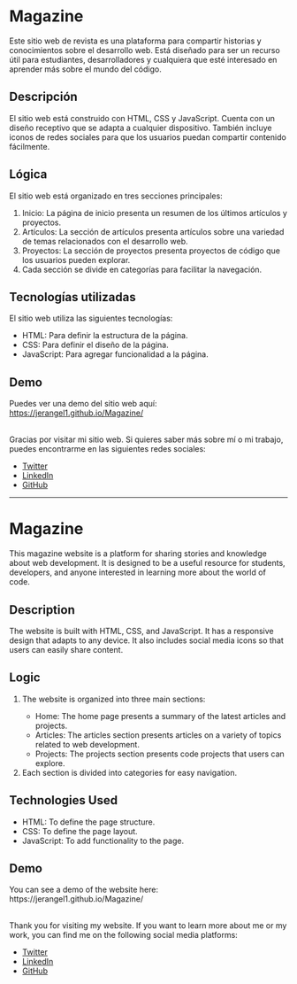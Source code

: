 <h1>Magazine</h1>

Este sitio web de revista es una plataforma para compartir historias y conocimientos sobre el desarrollo web. Está diseñado para ser un recurso útil para estudiantes, desarrolladores y cualquiera que esté interesado en aprender más sobre el mundo del código.

<h2>Descripción</h2>

El sitio web está construido con HTML, CSS y JavaScript. Cuenta con un diseño receptivo que se adapta a cualquier dispositivo. También incluye iconos de redes sociales para que los usuarios puedan compartir contenido fácilmente.

<h2>Lógica</h2>

El sitio web está organizado en tres secciones principales:
<ol>
<li>Inicio: La página de inicio presenta un resumen de los últimos artículos y proyectos.</li>
<li>Artículos: La sección de artículos presenta artículos sobre una variedad de temas relacionados con el desarrollo web.</li>
<li>Proyectos: La sección de proyectos presenta proyectos de código que los usuarios pueden explorar.</li>
<li>Cada sección se divide en categorías para facilitar la navegación.</li>
</ol>

<h2>Tecnologías utilizadas</h2>
El sitio web utiliza las siguientes tecnologías:
<ul>
<li>HTML: Para definir la estructura de la página.</li>
<li>CSS: Para definir el diseño de la página.</li>
<li>JavaScript: Para agregar funcionalidad a la página.</li>
</ul>

<h2>Demo</h2>

Puedes ver una demo del sitio web aquí: https://jerangel1.github.io/Magazine/
<br><br>

<footer>
  <p>
    Gracias por visitar mi sitio web. Si quieres saber más sobre mí o mi trabajo, puedes encontrarme en las siguientes redes sociales:
  </p>
  <ul>
    <li><a href="https://www.twitter.com/jerangel1">Twitter</a></li>
    <li><a href="https://www.linkedin.com/in/jerangel1/">LinkedIn</a></li>
    <li><a href="https://www.github.com/jerangel1">GitHub</a></li>
  </ul>
  <p>
  </footer>

  <hr>

  <h1>Magazine</h1>

This magazine website is a platform for sharing stories and knowledge about web development. It is designed to be a useful resource for students, developers, and anyone interested in learning more about the world of code.

<h2>Description</h2>

The website is built with HTML, CSS, and JavaScript. It has a responsive design that adapts to any device. It also includes social media icons so that users can easily share content.

<h2>Logic</h2>

<ol>
  <li>The website is organized into three main sections:</li>
    <ul>
      <li>Home: The home page presents a summary of the latest articles and projects.</li>
      <li>Articles: The articles section presents articles on a variety of topics related to web development.</li>
      <li>Projects: The projects section presents code projects that users can explore.</li>
    </ul>
  <li>Each section is divided into categories for easy navigation.</li>
</ol>

<h2>Technologies Used</h2>

<ul>
  <li>HTML: To define the page structure.</li>
  <li>CSS: To define the page layout.</li>
  <li>JavaScript: To add functionality to the page.</li>
</ul>

<h2>Demo</h2>
You can see a demo of the website here: https://jerangel1.github.io/Magazine/
<br>
<br>


<footer>
  <p>
    Thank you for visiting my website. If you want to learn more about me or my work, you can find me on the following social media platforms:
  </p>
  <ul>
    <li><a href="https://www.twitter.com/jerangel1">Twitter</a></li>
    <li><a href="https://www.linkedin.com/in/jerangel1/">LinkedIn</a></li>
    <li><a href="https://www.github.com/jerangel1">GitHub</a></li>
  </ul>
  <p>
  </footer>